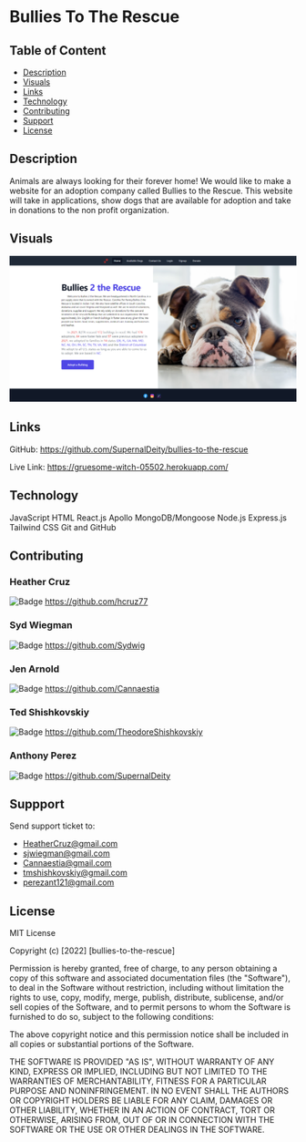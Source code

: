 # Bullies To The Rescue

## Table of Content
* [Description](#description)
* [Visuals](#visuals)
* [Links](#links)
* [Technology](#technology)
* [Contributing](#contributing)
* [Support](#support)
* [License](#license)

## Description
Animals are always looking for their forever home! We would like to make a website for an adoption company called Bullies to the Rescue. This website will take in applications, show dogs that are available for adoption and take in donations to the non profit organization.


## Visuals
![bullies-to-the-rescue](./client/src/assets/doghomepage.png)

## Links
GitHub: https://github.com/SupernalDeity/bullies-to-the-rescue

Live Link: https://gruesome-witch-05502.herokuapp.com/

## Technology
JavaScript
HTML
React.js
Apollo
MongoDB/Mongoose
Node.js
Express.js
Tailwind CSS
Git and GitHub


## Contributing
### Heather Cruz
![Badge](https://img.shields.io/badge/Github-hcruz77-4cbbb9) 
https://github.com/hcruz77
### Syd Wiegman
![Badge](https://img.shields.io/badge/Github-Sydwig-4cbbb9)
https://github.com/Sydwig
### Jen Arnold
![Badge](https://img.shields.io/badge/Github-Cannaestia-4cbbb9)
https://github.com/Cannaestia
### Ted Shishkovskiy
![Badge](https://img.shields.io/badge/Github-TheodoreShishkovskiy-4cbbb9)
https://github.com/TheodoreShishkovskiy
### Anthony Perez
![Badge](https://img.shields.io/badge/Github-SupernalDeity-4cbbb9)
https://github.com/SupernalDeity



## Suppport
Send support ticket to:
* HeatherCruz@gmail.com
* sjwiegman@gmail.com
* Cannaestia@gmail.com
* tmshishkovskiy@gmail.com
* perezant121@gmail.com



## License 
MIT License

Copyright (c) [2022] [bullies-to-the-rescue]

Permission is hereby granted, free of charge, to any person obtaining a copy of this software and associated documentation files (the "Software"), to deal in the Software without restriction, including without limitation the rights to use, copy, modify, merge, publish, distribute, sublicense, and/or sell copies of the Software, and to permit persons to whom the Software is furnished to do so, subject to the following conditions:

The above copyright notice and this permission notice shall be included in all copies or substantial portions of the Software.

THE SOFTWARE IS PROVIDED "AS IS", WITHOUT WARRANTY OF ANY KIND, EXPRESS OR IMPLIED, INCLUDING BUT NOT LIMITED TO THE WARRANTIES OF MERCHANTABILITY, FITNESS FOR A PARTICULAR PURPOSE AND NONINFRINGEMENT. IN NO EVENT SHALL THE AUTHORS OR COPYRIGHT HOLDERS BE LIABLE FOR ANY CLAIM, DAMAGES OR OTHER LIABILITY, WHETHER IN AN ACTION OF CONTRACT, TORT OR OTHERWISE, ARISING FROM, OUT OF OR IN CONNECTION WITH THE SOFTWARE OR THE USE OR OTHER DEALINGS IN THE SOFTWARE.